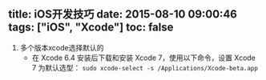 title: iOS开发技巧
date: 2015-08-10 09:00:46
tags: ["iOS", "Xcode"]
toc: false
---
1. 多个版本xcode选择默认的
    * 在 Xcode 6.4 安装后下载和安装 Xcode 7，使用以下命令，设置 Xcode 7               为默认选型：
        `sudo xcode-select -s /Applications/Xcode-beta.app`
